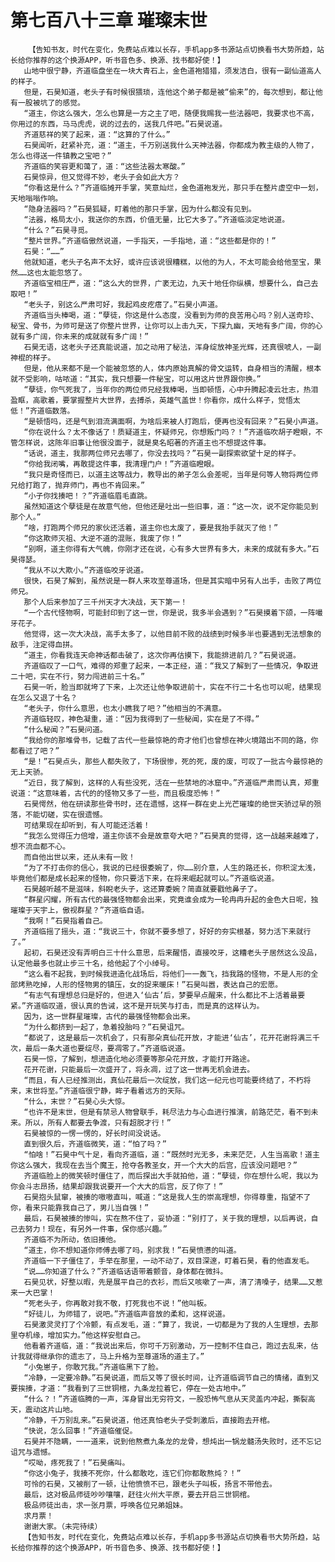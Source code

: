 # 第七百八十三章 璀璨末世
        【告知书友，时代在变化，免费站点难以长存，手机app多书源站点切换看书大势所趋，站长给你推荐的这个换源APP，听书音色多、换源、找书都好使！】
       山地中很宁静，齐道临盘坐在一块大青石上，金色道袍猎猎，须发洁白，很有一副仙道高人的样子。
       但是，石昊知道，老头子有时候很猥琐，连他这个弟子都是被“偷来”的，每次想到，都让他有一股被坑了的感觉。
       “道主，你这么强大，怎么也算是一方之主了吧，随便我赐我一些法器吧，我要求也不高，你用过的东西，马马虎虎，说的过去的，送我几件吧。”石昊说道。
       齐道慈祥的笑了起来，道：“这算的了什么。”
       石昊闻听，赶紧补充，道：“道主，千万别送我什么天神法器，你都成为教主级的人物了，怎么也得送一件镇教之宝吧？”
       齐道临的笑容更和蔼了，道：“这些法器太寒酸。”
       石昊惊异，但又觉得不妙，老头子会如此大方？
       “你看这是什么？”齐道临摊开手掌，笑意灿烂，金色道袍发光，那只手在整片虚空中一划，天地嗡嗡作响。
       “隐身法器吗？”石昊狐疑，盯着他的那只手掌，因为什么都没有见到。
       “法器，格局太小，我送你的东西，价值无量，比它大多了。”齐道临淡定地说道。
       “什么？”石昊寻觅。
       “整片世界。”齐道临傲然说道，一手指天，一手指地，道：“这些都是你的！”
       石昊：“……”
       他就知道，老头子名声不太好，或许应该说很糟糕，以他的为人，不太可能会给他至宝，果然……这也太能忽悠了。
       齐道临宝相庄严，道：“这么大的世界，广袤无边，九天十地任你纵横，想要什么，自己去取吧！”
       “老头子，别这么严肃可好，我起鸡皮疙瘩了。”石昊小声道。
       齐道临当头棒喝，道：“孽徒，你这是什么态度，没看到为师的良苦用心吗？别人送奇珍、秘宝、骨书，为师可是送了你整片世界，让你可以上击九天，下探九幽，天地有多广阔，你的心就有多广阔，你未来的成就就有多广阔！”
       石昊无语，这老头子还真能说道，加之动用了秘法，浑身绽放神圣光辉，还真很唬人，一副神棍的样子。
       但是，他从来都不是一个能被忽悠的人，体内原始真解的骨文运转，自身相当的清醒，根本就不受影响，咕哝道：“其实，我只想要一件秘宝，可以用这片世界跟你换。”
       “孽徒，你气死我了，当年你的两位师兄经我棒喝，当即顿悟，心中升腾起凌云壮志，热泪盈眶，高歌着，要掌握整片大世界，去搏杀，英雄气盖世！你看你，成什么样子，觉悟太低！”齐道临数落。
       “是顿悟吗，还是气到泪流满面啊，为啥后来被人打跑后，便再也没有回来？”石昊小声道。
       “你在说什么？太不像话了！质疑道主，怀疑师兄，你想叛门吗？！”齐道临吹胡子瞪眼，不管怎样说，这陈年旧事让他很没面子，就是臭名昭著的齐道主也不想提这件事。
       “话说，道主，我那两位师兄去哪了，你没去找吗？”石昊一副探索欲望十足的样子。
       “你给我闭嘴，再敢提这件事，我清理门户！”齐道临瞪眼。
       “我只是奇怪而已，以道主这等战力，教导出的弟子怎么会差呢，当年是何等人物将两位师兄给打跑了，抛弃师门，再也不肯回来。”
       “小子你找揍吧！？”齐道临眉毛直跳。
       虽然知道这个孽徒是在故意气他，但他还是吐出一些旧事，道：“这一次，说不定你能见到那个人。”
       “啥，打跑两个师兄的家伙还活着，道主你也太废了，要是我抬手就灭了他！”
       “你这欺师灭祖、大逆不道的混账，我废了你！”
       “别啊，道主你得有大气魄，你刚才还在说，心有多大世界有多大，未来的成就有多大。”石昊得瑟。
       “我从不以大欺小。”齐道临咬牙说道。
       很快，石昊了解到，虽然说是一群人来攻至尊道场，但是其实暗中另有人出手，击败了两位师兄。
       那个人后来参加了三千州天才大决战，天下第一！
       “一个古代怪物啊，可能封印到了这一世，你是说，我多半会遇到？”石昊摸着下颌，一阵嘬牙花子。
       他觉得，这一次大决战，高手太多了，以他目前不败的战绩到时候多半也要遇到无法想象的敌手，注定得血拼。
       “道主，你看我连天命神话都击破了，这次你再估摸下，我能排进前几？”石昊说道。
       齐道临叹了一口气，难得的郑重了起来，一本正经，道：“我又了解到了一些情况，争取进二十吧，实在不行，努力闯进前三十名。”
       石昊一听，脸当即就垮了下来，上次还让他争取进前十，实在不行二十名也可以呢，结果现在怎么又退了十名？
       “老头子，你什么意思，也太小瞧我了吧？”他相当的不满意。
       齐道临轻叹，神色凝重，道：“因为我得到了一些秘闻，实在是了不得。”
       “什么秘闻？”石昊问道。
       “我给你的那堆骨书，记载了古代一些最惊艳的奇才他们也曾想在神火境踏出不同的路，你都看过了吧？”
       “是！”石昊点头，那些人都失败了，下场很惨，死的死，废的废，可叹了一批古今最惊艳的无上天骄。
       “近日，我了解到，这样的人有些没死，活在一些禁地的冰窟中。”齐道临严肃而认真，郑重说道：“这意味着，古代的的怪物又多了一些，而且极度恐怖！”
       石昊愕然，他在研读那些骨书时，还在遗憾，这样一群在史上光芒璀璨的绝世天骄过早的殒落，不能切磋，实在很遗憾。
       可结果现在却听到，有人可能还活着！
       “我怎么觉得压力倍增，道主你该不会是故意夸大吧？”石昊真的觉得，这一战越来越难了，想不流血都不心。
       而自他出世以来，还从未有一败！
       “为了不打击你的信心，我说的已经很委婉了，你……别介意，人生的路还长，你积淀太浅，毕竟他们都是成长起来的怪物，你只要活下来，在将来崛起就可以。”齐道临说道。
       石昊越听越不是滋味，斜睨老头子，这还算委婉？简直就要戳他鼻子了。
       “群星闪耀，所有古代的最强怪物都会出来，究竟谁会成为一轮冉冉升起的金色大日呢，独璀璨于天宇上，傲视群星？”齐道临自语。
       “我啊！”石昊指着自己。
       齐道临摇了摇头，道：“我说三十，你就不要多想了，好好的夯实根基，努力活下来就行了。”
       起初，石昊还没有弄明白三十什么意思，后来醒悟，直接咬牙，这糟老头子居然这么没品，认定他最多也就止步三十名，给他起了个小绰号。
       “这么看不起我，到时候我进造化战场后，将他们一一轰飞，挡我路的怪物，不是人形的全部烤熟吃掉，人形的怪物男的镇压，女的捉来暖床！”石昊叫嚣，表达自己的宏愿。
       “有志气有理想总归是好的，但进入‘仙古’后，梦要早点醒来，什么都比不上活着最要紧。”齐道临叹道，很认真的告诫，这不是开玩笑与打击，而是真的这样认为。
       因为，这一世群星璀璨，古代的最强怪物都会出来。
       “为什么都挤到一起了，急着投胎吗？”石昊诅咒。
       “都说了，这是最后一次机会了，只有那朵真仙花开放，才能进‘仙古’，花开花谢将满三千次，最后一条大道也要绽尽，要凋零了。”齐道临说道。
       石昊一惊，了解到，想进造化地必须要等那朵花开放，才能打开路途。
       花开花谢，只能最后一次盛开了，将永凋，过了这一世再无机会进去。
       “而且，有人已经推测出，真仙花最后一次绽放，我们这一纪元也可能要终结了，不朽将来，末世将至。”齐道临很宁静，眸子看着远方的天际。
       “什么，末世？”石昊心头大惊。
       “也许不是末世，但是有禁忌人物曾联手，耗尽法力与心血进行推演，前路茫茫，看不到未来。所以，所有人都要去争渡，只有超脱才行！”
       石昊被惊的一愣一愣的，好长时间没说话。
       直到很久后，齐道临微笑，道：“怕了吗？”
       “怕啥！”石昊中气十足，看向齐道临，道：“既然时光无多，未来茫茫，人生当高歌！道主你这么强大，我现在去当个魔王，抢夺各教圣女，开一个大大的后宫，应该没问题吧？”
       齐道临脸上的微笑顿时僵住了，而后探出大手就拍他，道：“孽徒，你在想什么呢，我以为你会斗志昂扬，结果却跟我说要开一个大大的后宫，反了你了！”
       石昊抱头鼠窜，被揍的嗷嗷直叫，喊道：“这是我人生的崇高理想，你得尊重，指望不了你，看来只能靠我自己了，男儿当自强！”
       最后，石昊被揍的惨叫，实在熬不住了，妥协道：“别打了，关于我的理想，以后再说，自己去努力！现在，有另外一件事，保你感兴趣。”
       齐道临不为所动，依旧揍他。
       “道主，你不想知道你师傅去哪了吗，别求我！”石昊愤懑的叫道。
       齐道临一下子僵住了，手举在那里，一动不动了，双目深邃，盯着石昊，看的他直发毛。
       “说……你知道了什么？”齐道临话语带着颤音，身体都在微抖。
       石昊见状，好整以暇，先是展平自己的衣衫，而后又咳嗽了一声，清了清嗓子，结果……又惹来一大巴掌！
       “死老头子，你再敢对我不敬，打死我也不说！”他叫板。
       “好徒儿，为师错了，说吧。”齐道临声音放的柔和，这样说道。
       石昊激灵灵打了个冷颤，有点发毛，道：“算了，我说，一切都是为了我的人生理想，去那里夺机缘，增加实力。”他这样安慰自己。
       他看着齐道临，道：“我说出来后，你可千万别激动，万一控制不住自己，跑过去乱来，估计我就得继承你的遗志了，马上升格为至尊道场的道主了。”
       “小兔崽子，你敢咒我。”齐道临黑下了脸。
       “冷静，一定要冷静。”石昊说道，而后又等了很长时间，让齐道临调节自己的情绪，直到又要挨揍，才道：“我看到了三世铜棺，九条龙拉着它，停在一处古地中。”
       “什么？！”齐道临腾的一声，浑身冒出无穷符文，一股恐怖气息从天灵盖内冲起，撕裂高天，震动这片山地。
       “冷静，千万别乱来。”石昊说道，他还真怕老头子受刺激后，直接跑去开棺。
       “快说，怎么回事！”齐道临催促。
       石昊并不隐瞒，一一道来，说到他熬煮九条龙的龙骨，想炖出一锅龙髓汤失败时，还不忘记诅咒与遗憾。
       “哎呦，疼死我了！”石昊痛叫。
       “你这小兔子，我揍不死你，什么都敢吃，连它们你都敢熬炖？！”
       可怜的石昊，又被削了一顿，让他愤愤不已，跟老头子叫板，扬言不带他去。
       最后，这对极品师徒吵吵嚷嚷，赶往火州大平原，要去开启三世铜棺。
       极品师徒出击，求一张月票，呼唤各位兄弟姐妹。
       求月票！
       谢谢大家。（未完待续）
       【告知书友，时代在变化，免费站点难以长存，手机app多书源站点切换看书大势所趋，站长给你推荐的这个换源APP，听书音色多、换源、找书都好使！】